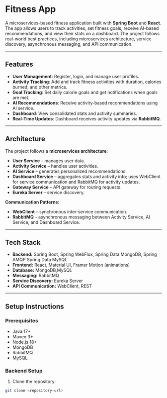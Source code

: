 # Fitness App

A microservices-based fitness application built with **Spring Boot** and **React**. The app allows users to track activities, set fitness goals, receive AI-based recommendations, and view their stats on a dashboard. The project follows real-world best practices, including microservices architecture, service discovery, asynchronous messaging, and API communication.  

---

## Features

- **User Management**: Register, login, and manage user profiles.  
- **Activity Tracking**: Add and track fitness activities with duration, calories burned, and other metrics.  
- **Goal Tracking**: Set daily calorie goals and get notifications when goals are met.  
- **AI Recommendations**: Receive activity-based recommendations using AI service.  
- **Dashboard**: View consolidated stats and activity summaries.  
- **Real-Time Updates**: Dashboard receives activity updates via **RabbitMQ**.  

---

## Architecture

The project follows a **microservices architecture**:

- **User Service** – manages user data.  
- **Activity Service** – handles user activities.  
- **AI Service** – generates personalized recommendations.  
- **Dashboard Service** – aggregates stats and activity info; uses WebClient for service communication and RabbitMQ for activity updates.  
- **Gateway Service** – API gateway for routing requests.  
- **Eureka Server** – service discovery.  

**Communication Patterns:**  
- **WebClient** – synchronous inter-service communication.  
- **RabbitMQ** – asynchronous messaging between Activity Service, AI Service, and Dashboard Service.  

---

## Tech Stack

- **Backend:** Spring Boot, Spring WebFlux, Spring Data MongoDB, Spring AMQP  Spring Data MySQL
- **Frontend:** React, Material UI, Framer Motion (animations)  
- **Database:** MongoDB,MySQL
- **Messaging:** RabbitMQ  
- **Service Discovery:** Eureka Server  
- **API Communication:** WebClient, REST  

---

## Setup Instructions

### Prerequisites

- Java 17+  
- Maven 3+  
- Node.js 18+  
- MongoDB  
- RabbitMQ  
- MySQL

### Backend Setup

1. Clone the repository:  
```bash
git clone <repository-url>
